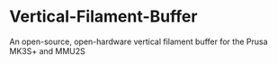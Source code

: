 # Vertical-Filament-Buffer
An open-source, open-hardware vertical filament buffer for the Prusa MK3S+ and MMU2S
